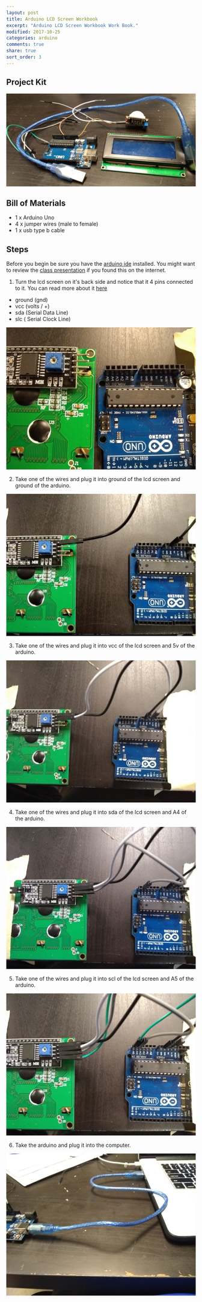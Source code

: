 ```yaml
---
layout: post
title: Arduino LCD Screen Workbook
excerpt: "Arduino LCD Screen Workbook Work Book."
modified: 2017-10-25
categories: arduino
comments: true
share: true
sort_order: 3
---
```


## Project Kit

![Project Kit Coming Soon](/images/arduino/2017-10-25-arduino-lcd/kit.jpg)


## Bill of Materials 

- 1 x Arduino Uno
- 4 x jumper wires (male to female)
- 1 x usb type b cable

## Steps

Before you begin be sure you have the [arduino ide](https://www.arduino.cc/en/Main/Software) installed.  You might want to review the [class presentation](https://docs.google.com/presentation/d/1NVXJuoGbR-pNWjyHMJpdIDgtxiLFyZJTAl8aILhjp4g/edit?usp=sharing)
if you found this on the internet.

1) Turn the lcd screen on it's back side and notice that it 4 pins connected to it.  You can read more about it [here](http://i2c.info/i2c-bus-specification)

- ground (gnd)
- vcc (volts / +)
- sda (Serial Data Line)
- slc ( Serial Clock Line)
    
![step1](/images/arduino/2017-10-25-arduino-lcd/step1.jpg)

2) Take one of the wires and plug it into ground of the lcd screen and ground of the arduino.

![step2](/images/arduino/2017-10-25-arduino-lcd/step2.jpg)

3) Take one of the wires and plug it into vcc of the lcd screen and 5v of the arduino.

![step3](/images/arduino/2017-10-25-arduino-lcd/step3.jpg)

4) Take one of the wires and plug it into sda of the lcd screen and A4 of the arduino.

![step4](/images/arduino/2017-10-25-arduino-lcd/step4.jpg)

5) Take one of the wires and plug it into scl of the lcd screen and A5 of the arduino.

![step5](/images/arduino/2017-10-25-arduino-lcd/step5.jpg)

6) Take the arduino and plug it into the computer.

![step5](/images/arduino/2017-10-25-arduino-lcd/step6.jpg)

